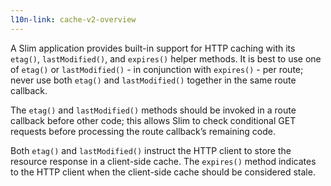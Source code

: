 ```yaml
---
l10n-link: cache-v2-overview
---
```

A Slim application provides built-in support for HTTP caching with its `etag()`, `lastModified()`, and `expires()`
helper methods. It is best to use one of `etag()` or `lastModified()` - in conjunction with `expires()` - per route;
never use both `etag()` and `lastModified()` together in the same route callback.

The `etag()` and `lastModified()` methods should be invoked in a route callback before other code; this allows Slim
to check conditional GET requests before processing the route callback’s remaining code.

Both `etag()` and `lastModified()` instruct the HTTP client to store the resource response in a client-side cache.
The `expires()` method indicates to the HTTP client when the client-side cache should be considered stale.
